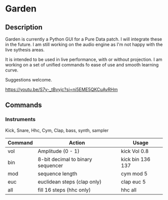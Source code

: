 # Garden

## Description
Garden is currently a Python GUI for a Pure Data patch. I will integrate these in the future.
I am still working on the audio engine as I'm not happy with the live sythesis areas.

It is intended to be used in live performance, with or without projection.
I am working on a set of unified commands fo ease of use and smooth learning curve.

Suggestions welcome.

https://youtu.be/S7y-_tBvyjc?si=ni5EME5QKCuAvRHm

## Commands
### Instruments
Kick, Snare, Hhc, Cym, Clap, bass, synth, sampler

| Command | Action | Usage |  
| --- | --- | --- |
| vol | Amplitude (0 - 1) | kick Vol 0.8 |  
| bin | 8-bit decimal to binary sequencer | kick bin 136 137 |  
| mod | sequence length | cym mod 5 |
| euc | euclidean steps (clap only) | clap euc 5 |
| all | fill 16 steps (hhc only) | hhc all |  



